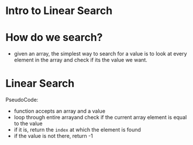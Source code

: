 # Intro to Linear Search

# How do we search?

- given an array, the simplest way to search for a value is to look at every element in the array and check if its the value we want.

# Linear Search

PseudoCode:
- function accepts an array and a value
- loop through entire arrayand check if the current array element is equal to the value
- if it is, return the `index` at which the element is found
- if the value is not there, return -1